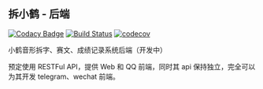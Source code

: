 ## 拆小鹤 - 后端

[![Codacy Badge](https://api.codacy.com/project/badge/Grade/6604eea2c1504a31887aa5bcfd86449f)](https://app.codacy.com/app/xiaoyin_c/xhup-club-api?utm_source=github.com&utm_medium=referral&utm_content=ryan4yin/xhup-club-api&utm_campaign=Badge_Grade_Dashboard)
[![Build Status](https://travis-ci.org/ryan4yin/xhup-club-api.svg?branch=master)](https://travis-ci.org/ryan4yin/xhup-club-api)
[![codecov](https://codecov.io/gh/ryan4yin/xhup-club-api/branch/master/graph/badge.svg)](https://codecov.io/gh/ryan4yin/xhup-club-api)

小鹤音形拆字、赛文、成绩记录系统后端（开发中）

预定使用 RESTFul API，提供 Web 和 QQ 前端，同时其 api 保持独立，完全可以为其开发 telegram、wechat 前端。

